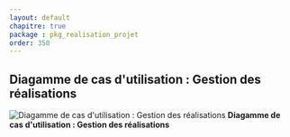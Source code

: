```yaml
---
layout: default
chapitre: true
package : pkg_realisation_projet
order: 350
---
```


## Diagamme de cas d'utilisation : Gestion des réalisations

![Diagamme de cas d'utilisation : Gestion des réalisations](/prototype/diagrammes/pkg_realisation_projet/uses_cases_pkg_realisation_projet.svg)
**Diagamme de cas d'utilisation : Gestion des réalisations**